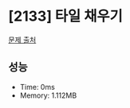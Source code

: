 # [2133] 타일 채우기

[문제 출처](https://www.acmicpc.net/problem/2133)

## 성능

- Time: 0ms
- Memory: 1.112MB